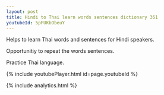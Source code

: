 ```yaml
---
layout: post
title: Hindi to Thai learn words sentences dictionary 361 
youtubeId: 5pFUKbObeuY
---
```

 
 
Helps to learn Thai words and sentences for Hindi speakers.

Opportunitiy to repeat the words sentences. 

Practice Thai language. 
 
{% include youtubePlayer.html id=page.youtubeId %}
 
 
{% include analytics.html %}